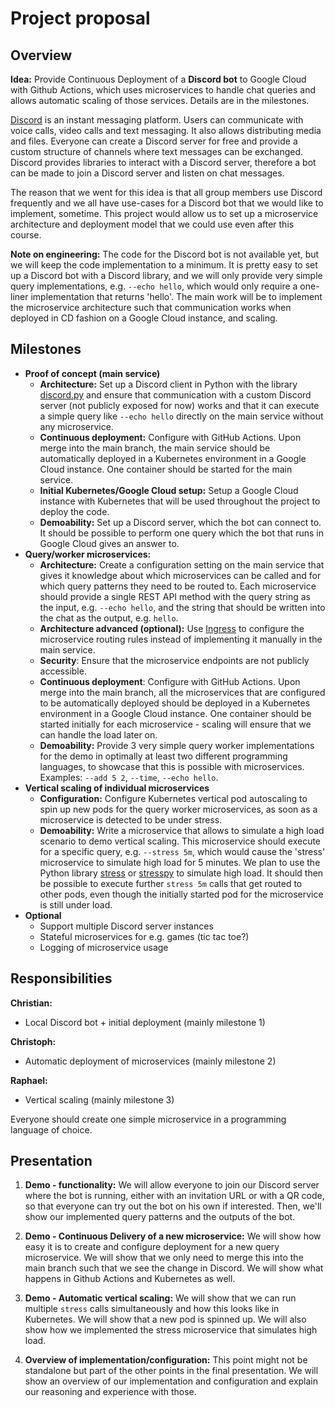# Project proposal

## Overview

**Idea:** Provide Continuous Deployment of a **Discord bot** to Google Cloud with Github Actions, 
which uses microservices to handle chat queries and allows automatic scaling of those services.
Details are in the milestones.

[Discord](https://discord.com/) is an instant messaging platform. Users can communicate with voice calls, video calls 
and text messaging. It also allows distributing media and files. Everyone can create a Discord server for free 
and provide a custom structure of channels where text messages can be exchanged. Discord provides libraries 
to interact with a Discord server, therefore a bot can be made to join a Discord server and listen on chat messages.

The reason that we went for this idea is that all group members use Discord frequently and we all have use-cases for a Discord bot that we would like to implement, sometime. This project would allow us to set up a microservice architecture and deployment model that we could use even after this course.

**Note on engineering:** The code for the Discord bot is not available yet, but we will keep the code implementation to a minimum.
It is pretty easy to set up a Discord bot with a Discord library, and we will only provide very simple 
query implementations, e.g. ```--echo hello```, which would only require a one-liner implementation 
that returns 'hello'. The main work will be to implement the microservice architecture such that communication 
works when deployed in CD fashion on a Google Cloud instance, and scaling.

## Milestones

+ **Proof of concept (main service)**
  - **Architecture:** Set up a Discord client in Python with the library
  [discord.py](https://pypi.org/project/discord.py/) and ensure that communication with a custom 
  Discord server (not publicly exposed for now) works and that it can execute a simple query like ```--echo hello```
  directly on the main service without any microservice.
  - **Continuous deployment:** Configure with GitHub Actions. Upon merge into the main branch, the main service
  should be automatically deployed in a Kubernetes environment in a Google Cloud instance. One container 
  should be started for the main service.
  - **Initial Kubernetes/Google Cloud setup:** Setup a Google Cloud instance with Kubernetes that will be used throughout 
  the project to deploy the code.
  - **Demoability:** Set up a Discord server, which the bot can connect to. It should be possible to
  perform one query which the bot that runs in Google Cloud gives an answer to.
+ **Query/worker microservices:**
  - **Architecture:** Create a configuration setting on the main service that gives it knowledge
                      about which microservices can be called and for which query patterns they need 
                      to be routed to. Each microservice should provide a single REST API method with 
                      the query string as the input, e.g. ```--echo hello```, and the string that should be 
                      written into the chat as the output, e.g. ```hello```.
  - **Architecture advanced (optional):** 
  Use [Ingress](https://kubernetes.io/docs/concepts/services-networking/ingress/)
  to configure the microservice routing rules instead of implementing it manually in the 
  main service.
  - **Security**: Ensure that the microservice endpoints are not publicly accessible.
  - **Continuous deployment**: Configure with GitHub Actions. Upon merge into the main branch, all the microservices 
  that are configured to be automatically deployed should be deployed in a Kubernetes environment in a Google
  Cloud instance. One container should be started initially for each microservice - scaling will ensure that we can handle 
  the load later on.
  - **Demoability:** 
  Provide 3 very simple query worker implementations for the demo in optimally 
  at least two different programming languages, to showcase that this is possible with microservices.   
  Examples: ```--add 5 2```, ```--time```, ```--echo hello```.
+ **Vertical scaling of individual microservices**
  - **Configuration:** Configure Kubernetes vertical pod autoscaling to spin up new pods for the query worker
  microservices, as soon as a microservice is detected to be under stress.
  - **Demoability:** Write a microservice that allows to simulate a high load scenario to demo vertical scaling. 
  This microservice should execute for a specific query, e.g. ```--stress 5m```,
  which would cause the 'stress' microservice to simulate high load for 5 minutes.
  We plan to use the Python library [stress](https://pypi.org/project/stress/) or 
  [stresspy](https://pypi.org/project/stressypy/) to simulate high load. It should then be possible 
  to execute further ```stress 5m``` calls that get routed to other pods, 
  even though the initially started pod for the microservice is still under load.
+ **Optional**
  - Support multiple Discord server instances
  - Stateful microservices for e.g. games (tic tac toe?)
  - Logging of microservice usage

## Responsibilities

**Christian:**
- Local Discord bot + initial deployment (mainly milestone 1)

**Christoph:**
- Automatic deployment of microservices (mainly milestone 2)

**Raphael:**
- Vertical scaling (mainly milestone 3)

Everyone should create one simple microservice in a programming language of choice.

## Presentation

1. **Demo - functionality:**
We will allow everyone to join our Discord server where the bot is running, either with an invitation URL 
or with a QR code, so that everyone can try out the bot on his own if interested. Then, we'll show 
our implemented query patterns and the outputs of the bot.

2. **Demo - Continuous Delivery of a new microservice:** 
We will show how easy it is to create and configure deployment for a new query microservice. We will show that we 
only need to merge this into the main branch such that we see the change in Discord. 
We will show what happens in Github Actions and Kubernetes as well.

3. **Demo - Automatic vertical scaling:** 
We will show that we can run multiple ```stress``` calls simultaneously and how this looks like in Kubernetes.
We will show that a new pod is spinned up. We will also show how we implemented 
the stress microservice that simulates high load.

4. **Overview of implementation/configuration:**
This point might not be standalone but part of the other points in the final presentation.
We will show an overview of our implementation and configuration and explain our reasoning and experience with those.

